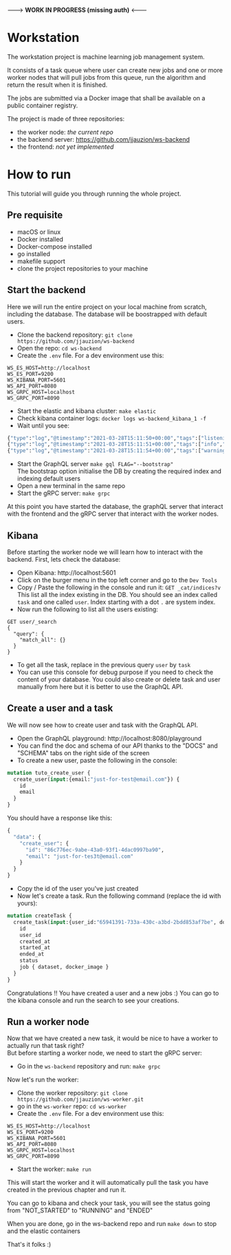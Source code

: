 ---> **WORK IN PROGRESS (missing auth)** <---

# Workstation
The workstation project is machine learning job management system.  

It consists of a task queue where user can create new jobs and one or more worker nodes that will pull
 jobs from this queue, run the algorithm and return the result when it is finished.

The jobs are submitted via a Docker image that shall be available on a public container registry.

The project is made of three repositories:
- the worker node: *the current repo*
- the backend server: https://github.com/jjauzion/ws-backend
- the frontend: *not yet implemented*

# How to run

This tutorial will guide you through running the whole project.

## Pre requisite
- macOS or linux
- Docker installed
- Docker-compose installed
- go installed
- makefile support
- clone the project repositories to your machine

## Start the backend
Here we will run the entire project on your local machine from scratch, including the database.
 The database will be boostrapped with default users.
- Clone the backend repository: `git clone https://github.com/jjauzion/ws-backend`
- Open the repo: `cd ws-backend`
- Create the `.env` file. For a dev environment use this:
```dotenv
WS_ES_HOST=http://localhost
WS_ES_PORT=9200
WS_KIBANA_PORT=5601
WS_API_PORT=8080
WS_GRPC_HOST=localhost
WS_GRPC_PORT=8090
```
- Start the elastic and kibana cluster: `make elastic`
- Check kibana container logs: `docker logs ws-backend_kibana_1 -f`   
- Wait until you see:
```dockerfile
{"type":"log","@timestamp":"2021-03-28T15:11:50+00:00","tags":["listening","info"],"pid":7,"message":"Server running at http://0:5601"}
{"type":"log","@timestamp":"2021-03-28T15:11:51+00:00","tags":["info","http","server","Kibana"],"pid":7,"message":"http server running at http://0:5601"}
{"type":"log","@timestamp":"2021-03-28T15:11:54+00:00","tags":["warning","plugins","reporting"],"pid":7,"message":"Enabling the Chromium sandbox provides an additional layer of protection."}
```
- Start the GraphQL server `make gql FLAG="--bootstrap"`  
  The bootstrap option initialise the DB by creating the required index and indexing default users
- Open a new terminal in the same repo 
- Start the gRPC server: `make grpc`
  
At this point you have started the database, the graphQL server that interact with the frontend
 and the gRPC server that interact with the worker nodes.  

## Kibana
Before starting the worker node we will learn how to interact with the backend. First, lets check the
database:
- Open Kibana: http://localhost:5601  
- Click on the burger menu in the top left corner and go to the `Dev Tools`
- Copy / Paste the following in the console and run it: `GET _cat/indices?v`  
  This list all the index existing in the DB. You should see an index called `task` and one
  called `user`. Index starting with a dot `.` are system index.
- Now run the following to list all the users existing:
```
GET user/_search
{
  "query": {
    "match_all": {}
  }
}
```
- To get all the task, replace in the previous query `user` by `task`
- You can use this console for debug purpose if you need to check the content of your database.
  You could also create or delete task and user manually from here but it is better to use the
  GraphQL API.
  
## Create a user and a task
We will now see how to create user and task with the GraphQL API.
- Open the GraphQL playground: http://localhost:8080/playground
- You can find the doc and schema of our API thanks to the "DOCS" and "SCHEMA" tabs on the right side
  of the screen
- To create a new user, paste the following in the console:
```graphql
mutation tuto_create_user {
  create_user(input:{email:"just-for-test@email.com"}) {
    id
    email
  }
}
```
You should have a response like this:
```graphql
{
  "data": {
    "create_user": {
      "id": "86c776ec-9abe-43a0-93f1-4dac0997ba90",
      "email": "just-for-tes3t@email.com"
    }
  }
}
```
- Copy the id of the user you've just created
- Now let's create a task. Run the following command (replace the id with yours):
```graphql
mutation createTask {
  create_task(input:{user_id:"65941391-733a-430c-a3bd-2bdd853af7be", docker_image:"jjauzion/ws-mock-container", dataset:"s3//"}) {
    id
    user_id
  	created_at
  	started_at
  	ended_at
  	status
    job { dataset, docker_image }
  }
}
```
Congratulations !! You have created a user and a new jobs :) You can go to the kibana console and run 
the search to see your creations.

## Run a worker node
Now that we have created a new task, it would be nice to have a worker to actually run that task right?  
But before starting a worker node, we need to start the gRPC server:
- Go in the `ws-backend` repository and run: `make grpc`  

Now let's run the worker:  
- Clone the worker repository: `git clone https://github.com/jjauzion/ws-worker.git`
- go in the `ws-worker` repo: `cd ws-worker`  
- Create the `.env` file. For a dev environment use this:
```dotenv
WS_ES_HOST=http://localhost
WS_ES_PORT=9200
WS_KIBANA_PORT=5601
WS_API_PORT=8080
WS_GRPC_HOST=localhost
WS_GRPC_PORT=8090
```
- Start the worker: `make run`  

This will start the worker and it will automatically pull the task you have created in the 
  previous chapter and run it.

You can go to kibana and check your task, you will see the status going from "NOT_STARTED" 
to "RUNNING" and "ENDED"

When you are done, go in the ws-backend repo and run `make down` to stop and the elastic containers

That's it folks :)
